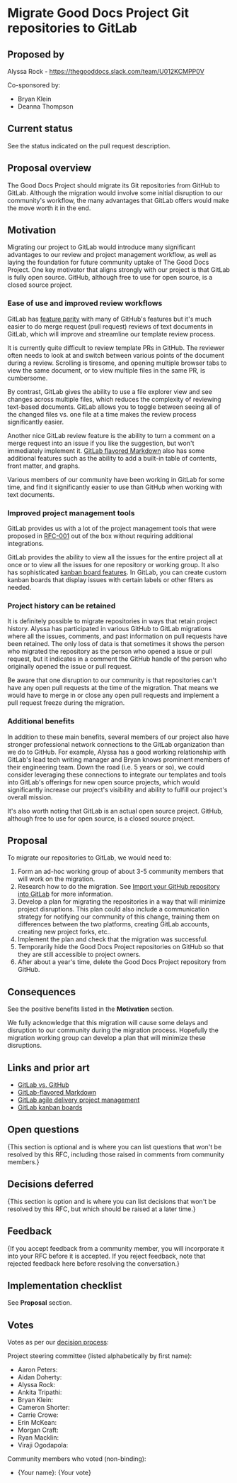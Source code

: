 # Migrate Good Docs Project Git repositories to GitLab

## Proposed by

Alyssa Rock - https://thegooddocs.slack.com/team/U012KCMPP0V

Co-sponsored by:

- Bryan Klein
- Deanna Thompson

## Current status

See the status indicated on the pull request description.


## Proposal overview

The Good Docs Project should migrate its Git repositories from GitHub to GitLab.
Although the migration would involve some initial disruption to our community's workflow, the many advantages that GitLab offers would make the move worth it in the end.


## Motivation

Migrating our project to GitLab would introduce many significant advantages to our review and project management workflow, as well as laying the foundation for future community uptake of The Good Docs Project. One key motivator that aligns strongly with our project is that GitLab is fully open source. GitHub, although free to use for open source, is a closed source project.


### Ease of use and improved review workflows

GitLab has [feature parity](https://about.gitlab.com/devops-tools/github-vs-gitlab/) with many of GitHub's features but it's much easier to do merge request (pull request) reviews of text documents in GitLab, which will improve and streamline our template review process. 

It is currently quite difficult to review template PRs in GitHub. The reviewer often needs to look at and switch between various points of the document during a review. Scrolling is tiresome, and opening multiple browser tabs to view the same document, or to view multiple files in the same PR, is cumbersome.

By contrast, GitLab gives the ability to use a file explorer view and see changes across multiple files, which reduces the complexity of reviewing text-based documents.
GitLab allows you to toggle between seeing all of the changed files vs. one file at a time makes the review process significantly easier.

Another nice GitLab review feature is the ability to turn a comment on a merge request into an issue if you like the suggestion, but won't immediately implement it.
[GitLab flavored Markdown](https://docs.gitlab.com/ee/user/markdown.html) also has some additional features such as the ability to add a built-in table of contents, front matter, and graphs.

Various members of our community have been working in GitLab for some time, and find it significantly easier to use than GitHub when working with text documents.


### Improved project management tools

GitLab provides us with a lot of the project management tools that were proposed in [RFC-001](https://github.com/thegooddocsproject/request-for-comment/blob/main/Accepted-RFCs/RFC-001-zenhub.md) out of the box without requiring additional integrations.

GitLab provides the ability to view all the issues for the entire project all at once or to view all the issues for one repository or working group.
It also has sophisticated [kanban board features](https://docs.gitlab.com/ee/user/project/issue_board.html#multiple-issue-boards).
In GitLab, you can create custom kanban boards that display issues with certain labels or other filters as needed.


### Project history can be retained

It is definitely possible to migrate repositories in ways that retain project history.
Alyssa has participated in various GitHub to GitLab migrations where all the issues, comments, and past information on pull requests have been retained.
The only loss of data is that sometimes it shows the person who migrated the repository as the person who opened a issue or pull request, but it indicates in a comment the GitHub handle of the person who originally opened the issue or pull request.

Be aware that one disruption to our community is that repositories can't have any open pull requests at the time of the migration.
That means we would have to merge in or close any open pull requests and implement a pull request freeze during the migration.


### Additional benefits

In addition to these main benefits, several members of our project also have stronger professional network connections to the GitLab organization than we do to GitHub.
For example, Alyssa has a good working relationship with GitLab's lead tech writing manager and Bryan knows prominent members of their engineering team.
Down the road (i.e. 5 years or so), we could consider leveraging these connections to integrate our templates and tools into GitLab's offerings for new open source projects, which would significantly increase our project's visibility and ability to fulfill our project's overall mission.

It's also worth noting that GitLab is an actual open source project.
GitHub, although free to use for open source, is a closed source project.


## Proposal

To migrate our repositories to GitLab, we would need to:

1. Form an ad-hoc working group of about 3-5 community members that will work on the migration.
2. Research how to do the migration. See [Import your GitHub repository into GitLab](https://docs.gitlab.com/ee/user/project/import/github.html) for more information.
3. Develop a plan for migrating the repositories in a way that will minimize project disruptions. This plan could also include a communication strategy for notifying our community of this change, training them on differences between the two platforms, creating GitLab accounts, creating new project forks, etc..
4. Implement the plan and check that the migration was successful.
5. Temporarily hide the Good Docs Project repositories on GitHub so that they are still accessible to project owners.
6. After about a year's time, delete the Good Docs Project repository from GitHub.


## Consequences

See the positive benefits listed in the **Motivation** section.

We fully acknowledge that this migration will cause some delays and disruption to our community during the migration process.
Hopefully the migration working group can develop a plan that will minimize these disruptions.


## Links and prior art

- [GitLab vs. GitHub](https://about.gitlab.com/devops-tools/github-vs-gitlab/)
- [GitLab-flavored Markdown](https://docs.gitlab.com/ee/user/markdown.html)
- [GitLab agile delivery project management](https://about.gitlab.com/solutions/agile-delivery/)
- [GitLab kanban boards](https://docs.gitlab.com/ee/user/project/issue_board.html#multiple-issue-boards)


## Open questions

{This section is optional and is where you can list questions that won't be resolved by this RFC, including those raised in comments from community members.}


## Decisions deferred

{This section is option and is where you can list decisions that won't be resolved by this RFC, but which should be raised at a later time.}


## Feedback

{If you accept feedback from a community member, you will incorporate it into your RFC before it is accepted.
If you reject feedback, note that rejected feedback here before resolving the conversation.}


## Implementation checklist

See **Proposal** section.


## Votes

Votes as per our [decision process](https://thegooddocsproject.dev/decisions/):

Project steering committee (listed alphabetically by first name):

- Aaron Peters:
- Aidan Doherty:
- Alyssa Rock:
- Ankita Tripathi:
- Bryan Klein:
- Cameron Shorter:
- Carrie Crowe:
- Erin McKean:
- Morgan Craft:
- Ryan Macklin:
- Viraji Ogodapola:

Community members who voted (non-binding):

- {Your name}: {Your vote}
